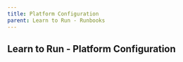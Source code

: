 ```yaml
---
title: Platform Configuration
parent: Learn to Run - Runbooks
---
```


## Learn to Run - Platform Configuration
